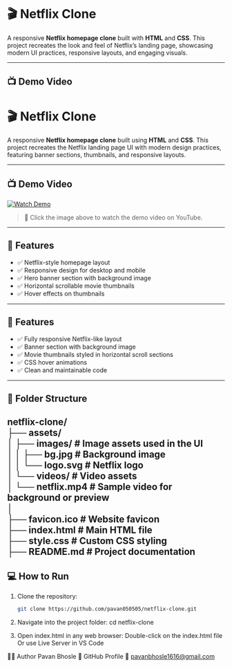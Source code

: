 # 🎬 Netflix Clone

A responsive **Netflix homepage clone** built with **HTML** and **CSS**. This project recreates the look and feel of Netflix’s landing page, showcasing modern UI practices, responsive layouts, and engaging visuals.

---

## 📺 Demo Video

# 🎬 Netflix Clone

A responsive **Netflix homepage clone** built using **HTML** and **CSS**. This project recreates the Netflix landing page UI with modern design practices, featuring banner sections, thumbnails, and responsive layouts.

---

## 📺 Demo Video

[![Watch Demo](https://img.youtube.com/vi/LNF3s_KkoiE/0.jpg)](https://www.youtube.com/watch?v=LNF3s_KkoiE)

> 🔗 Click the image above to watch the demo video on YouTube.

---

## 🚀 Features

- ✅ Netflix-style homepage layout
- ✅ Responsive design for desktop and mobile
- ✅ Hero banner section with background image
- ✅ Horizontal scrollable movie thumbnails
- ✅ Hover effects on thumbnails

---

## 🚀 Features

- ✅ Fully responsive Netflix-like layout
- ✅ Banner section with background image
- ✅ Movie thumbnails styled in horizontal scroll sections
- ✅ CSS hover animations
- ✅ Clean and maintainable code

---

## 📁 Folder Structure

netflix-clone/                                                                                                                                                                                                                                                                       
├── assets/                                                                                                                                                                                                                                                                          
│ ├── images/ # Image assets used in the UI                                                                                                                                                                                                                                          
│ │ ├── bg.jpg # Background image                                                                                                                                                                                                                                                    
│ │ └── logo.svg # Netflix logo                                                                                                                                                                                                                                                      
│ └── videos/ # Video assets                                                                                                                                                                                                                                                         
│ └── netflix.mp4 # Sample video for background or preview                                                                                                                                                                                                                           
│                                                                                                                                                                                                                                                                                    
├── favicon.ico # Website favicon                                                                                                                                                                                                                                                    
├── index.html # Main HTML file                                                                                                                                                                                                                                                      
├── style.css # Custom CSS styling                                                                                                                                                                                                                                                   
├── README.md # Project documentation                                                                                                                                                                                                                                                
---

## 💻 How to Run

1. Clone the repository:
   ```bash
   git clone https://github.com/pavan050505/netflix-clone.git
   
2. Navigate into the project folder:
   cd netflix-clone
   
4. Open index.html in any web browser:
   Double-click on the index.html file
   Or use Live Server in VS Code

👨‍💻 Author
Pavan Bhosle
🔗 GitHub Profile
📧 pavanbhosle1616@gmail.com
